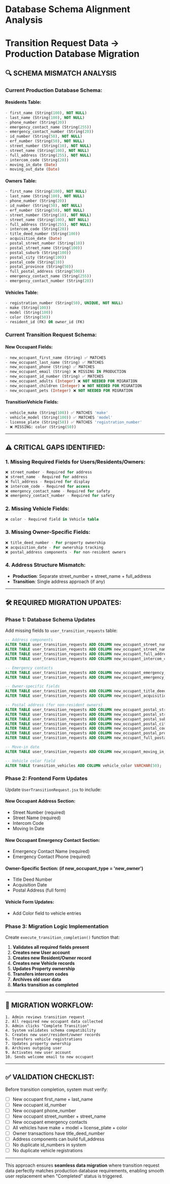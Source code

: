 # Database Schema Alignment Analysis
# Transition Request Data → Production Database Migration

## 🔍 SCHEMA MISMATCH ANALYSIS

### **Current Production Database Schema:**

#### **Residents Table:**
```sql
- first_name (String(100), NOT NULL)
- last_name (String(100), NOT NULL) 
- phone_number (String(20))
- emergency_contact_name (String(255))
- emergency_contact_number (String(20))
- id_number (String(50), NOT NULL)
- erf_number (String(50), NOT NULL)
- street_number (String(10), NOT NULL)
- street_name (String(100), NOT NULL)
- full_address (String(255), NOT NULL)
- intercom_code (String(20))
- moving_in_date (Date)
- moving_out_date (Date)
```

#### **Owners Table:**
```sql
- first_name (String(100), NOT NULL)
- last_name (String(100), NOT NULL)
- phone_number (String(20))
- id_number (String(50), NOT NULL)
- erf_number (String(50), NOT NULL)
- street_number (String(10), NOT NULL) 
- street_name (String(100), NOT NULL)
- full_address (String(255), NOT NULL)
- intercom_code (String(20))
- title_deed_number (String(100))
- acquisition_date (Date)
- postal_street_number (String(10))
- postal_street_name (String(100))
- postal_suburb (String(100))
- postal_city (String(100))
- postal_code (String(10))
- postal_province (String(50))
- full_postal_address (String(500))
- emergency_contact_name (String(255))
- emergency_contact_number (String(20))
```

#### **Vehicles Table:**
```sql
- registration_number (String(50), UNIQUE, NOT NULL)
- make (String(100))
- model (String(100))
- color (String(50))
- resident_id (FK) OR owner_id (FK)
```

### **Current Transition Request Schema:**

#### **New Occupant Fields:**
```sql
- new_occupant_first_name (String) ✅ MATCHES
- new_occupant_last_name (String) ✅ MATCHES  
- new_occupant_phone (String) ✅ MATCHES
- new_occupant_email (String) ❌ MISSING IN PRODUCTION
- new_occupant_id_number (String) ✅ MATCHES
- new_occupant_adults (Integer) ❌ NOT NEEDED FOR MIGRATION
- new_occupant_children (Integer) ❌ NOT NEEDED FOR MIGRATION
- new_occupant_pets (Integer) ❌ NOT NEEDED FOR MIGRATION
```

#### **TransitionVehicle Fields:**
```sql
- vehicle_make (String(100)) ✅ MATCHES 'make'
- vehicle_model (String(100)) ✅ MATCHES 'model'  
- license_plate (String(50)) ✅ MATCHES 'registration_number'
- ❌ MISSING: color (String(50))
```

---

## ⚠️ **CRITICAL GAPS IDENTIFIED:**

### **1. Missing Required Fields for Users/Residents/Owners:**
```sql
❌ street_number - Required for address
❌ street_name - Required for address  
❌ full_address - Required for display
❌ intercom_code - Required for access
❌ emergency_contact_name - Required for safety
❌ emergency_contact_number - Required for safety
```

### **2. Missing Vehicle Fields:**
```sql
❌ color - Required field in Vehicle table
```

### **3. Missing Owner-Specific Fields:**
```sql
❌ title_deed_number - For property ownership
❌ acquisition_date - For ownership tracking
❌ postal_address components - For non-resident owners
```

### **4. Address Structure Mismatch:**
- **Production**: Separate street_number + street_name + full_address
- **Transition**: Single address approach (if any)

---

## 🛠️ **REQUIRED MIGRATION UPDATES:**

### **Phase 1: Database Schema Updates**
Add missing fields to `user_transition_requests` table:

```sql
-- Address components
ALTER TABLE user_transition_requests ADD COLUMN new_occupant_street_number VARCHAR(10);
ALTER TABLE user_transition_requests ADD COLUMN new_occupant_street_name VARCHAR(100);  
ALTER TABLE user_transition_requests ADD COLUMN new_occupant_full_address VARCHAR(255);
ALTER TABLE user_transition_requests ADD COLUMN new_occupant_intercom_code VARCHAR(20);

-- Emergency contacts  
ALTER TABLE user_transition_requests ADD COLUMN new_occupant_emergency_contact_name VARCHAR(255);
ALTER TABLE user_transition_requests ADD COLUMN new_occupant_emergency_contact_number VARCHAR(20);

-- Owner-specific fields
ALTER TABLE user_transition_requests ADD COLUMN new_occupant_title_deed_number VARCHAR(100);
ALTER TABLE user_transition_requests ADD COLUMN new_occupant_acquisition_date DATE;

-- Postal address (for non-resident owners)
ALTER TABLE user_transition_requests ADD COLUMN new_occupant_postal_street_number VARCHAR(10);
ALTER TABLE user_transition_requests ADD COLUMN new_occupant_postal_street_name VARCHAR(100);
ALTER TABLE user_transition_requests ADD COLUMN new_occupant_postal_suburb VARCHAR(100);
ALTER TABLE user_transition_requests ADD COLUMN new_occupant_postal_city VARCHAR(100);
ALTER TABLE user_transition_requests ADD COLUMN new_occupant_postal_code VARCHAR(10);
ALTER TABLE user_transition_requests ADD COLUMN new_occupant_postal_province VARCHAR(50);
ALTER TABLE user_transition_requests ADD COLUMN new_occupant_full_postal_address VARCHAR(500);

-- Move-in date
ALTER TABLE user_transition_requests ADD COLUMN new_occupant_moving_in_date DATE;
```

```sql
-- Vehicle color field
ALTER TABLE transition_vehicles ADD COLUMN vehicle_color VARCHAR(50);
```

### **Phase 2: Frontend Form Updates**
Update `UserTransitionRequest.jsx` to include:

#### **New Occupant Address Section:**
- Street Number (required)
- Street Name (required)  
- Intercom Code
- Moving In Date

#### **New Occupant Emergency Contact Section:**
- Emergency Contact Name (required)
- Emergency Contact Phone (required)

#### **Owner-Specific Section:** (if new_occupant_type = 'new_owner')
- Title Deed Number
- Acquisition Date
- Postal Address (full form)

#### **Vehicle Form Updates:**
- Add Color field to vehicle entries

### **Phase 3: Migration Logic Implementation**
Create `execute_transition_completion()` function that:

1. **Validates all required fields present**
2. **Creates new User account**
3. **Creates new Resident/Owner record** 
4. **Creates new Vehicle records**
5. **Updates Property ownership**
6. **Transfers intercom codes**
7. **Archives old user data**
8. **Marks transition as completed**

---

## 🎯 **MIGRATION WORKFLOW:**

```
1. Admin reviews transition request
2. All required new occupant data collected
3. Admin clicks "Complete Transition" 
4. System validates schema compatibility  
5. Creates new user/resident/owner records
6. Transfers vehicle registrations
7. Updates property ownership
8. Archives outgoing user
9. Activates new user account
10. Sends welcome email to new occupant
```

---

## ✅ **VALIDATION CHECKLIST:**

Before transition completion, system must verify:

- [ ] New occupant first_name + last_name
- [ ] New occupant id_number  
- [ ] New occupant phone_number
- [ ] New occupant street_number + street_name
- [ ] New occupant emergency contacts
- [ ] All vehicles have make + model + license_plate + color
- [ ] Owner transactions have title_deed_number
- [ ] Address components can build full_address
- [ ] No duplicate id_numbers in system
- [ ] No duplicate vehicle registrations

---

This approach ensures **seamless data migration** where transition request data perfectly matches production database requirements, enabling smooth user replacement when "Completed" status is triggered.
